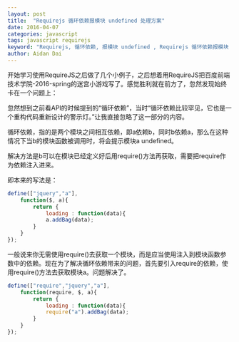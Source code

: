 ```yaml
---
layout: post
title:  "Requirejs 循环依赖报模块 undefined 处理方案"
date: 2016-04-07
categories: javascript
tags: javascript requirejs
keyword: "Requirejs, 循环依赖, 报模块 undefined , Requirejs 循环依赖报模块 undefined 处理方案"
author: Aidan Dai
---
```


开始学习使用RequireJS之后做了几个小例子，之后想着用RequireJS把百度前端技术学院-2016-spring的迷宫小游戏写了。感觉胜利就在前方了，忽然发现始终卡在一个问题上：

忽然想到之前看API的时候提到的“循环依赖”，当时“循环依赖比较罕见，它也是一个重构代码重新设计的警示灯。”让我直接忽略了这一部分的内容。

循环依赖，指的是两个模块之间相互依赖，即a依赖b，同时b依赖a，那么在这种情况下当b的模块函数被调用时，将会提示模块a undefined。

解决方法是b可以在模块已经定义好后用require()方法再获取，需要把require作为依赖注入进来。

即本来的写法是：

```javascript
define(["jquery","a"],
	function($, a){
		return {
			loading : function(data){
			a.addBag(data);
		}
	}
});
```

一般说来你无需使用require()去获取一个模块，而是应当使用注入到模块函数参数中的依赖。现在为了解决循环依赖带来的问题，首先要引入require的依赖，使用require()方法去获取模块a。问题解决了。

```javascript
define(["require","jquery","a"],
	function(require, $, a){
		return {
			loading : function(data){
			require("a").addBag(data);
		}
	}
});
```